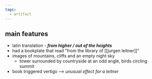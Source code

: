 ```yaml
---
tags:
  - artifact
---
```

## main features
- latin translation - ***from higher / out of the heights***
- had a bookplate that read "from the library of [[jurgen leitner]]"
- images of mountains, cliffs and an empty night sky
	- tower surrounded by countryside at an odd angle, birds circling summit
- book triggered vertigo --> *unusual effect for a leitner*